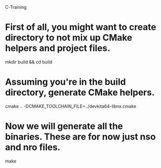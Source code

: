 C-Training

# First of all, you might want to create directory to not mix up CMake helpers and project files.
mkdir build && cd build

# Assuming you're in the build directory, generate CMake helpers.
cmake .. -DCMAKE_TOOLCHAIN_FILE=../devkita64-libnx.cmake

# Now we will generate all the binaries. These are for now just nso and nro files.
make
